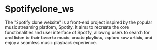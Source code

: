 # Spotifyclone_ws
The "Spotify clone website" is a front-end project inspired by the popular music streaming platform, Spotify. It aims to recreate the core functionalities and user interface of Spotify, allowing users to search for and listen to their favorite music, create playlists, explore new artists, and enjoy a seamless music playback experience.

